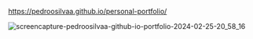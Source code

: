  https://pedroosilvaa.github.io/personal-portfolio/
 
![screencapture-pedroosilvaa-github-io-portfolio-2024-02-25-20_58_16](https://github.com/PedrooSilvaa/portfolio/assets/125162325/c7645d08-97a1-4f1b-9738-46e94db29918)
